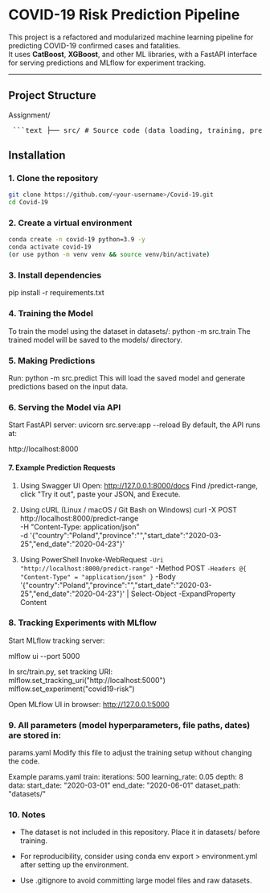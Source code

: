 # COVID-19 Risk Prediction Pipeline

This project is a refactored and modularized machine learning pipeline for predicting COVID-19 confirmed cases and fatalities.  
It uses **CatBoost**, **XGBoost**, and other ML libraries, with a FastAPI interface for serving predictions and MLflow for experiment tracking.

---

## Project Structure
Assignment/
<pre> ```text ├── src/ # Source code (data loading, training, prediction, API) │ ├── config.py │ ├── data.py │ ├── model.py │ ├── train.py │ ├── predict.py │ └── serve.py ├── params.yaml # Configuration parameters ├── requirements.txt # Python dependencies ├── README.md # Documentation └── .gitignore ``` </pre>

## Installation

### 1. Clone the repository
```bash
git clone https://github.com/<your-username>/Covid-19.git
cd Covid-19
```
### 2. Create a virtual environment
```bash
conda create -n covid-19 python=3.9 -y
conda activate covid-19
(or use python -m venv venv && source venv/bin/activate)
```
### 3. Install dependencies
pip install -r requirements.txt

### 4. Training the Model
To train the model using the dataset in datasets/:
python -m src.train
The trained model will be saved to the models/ directory.

### 5. Making Predictions
Run:
python -m src.predict
This will load the saved model and generate predictions based on the input data.

### 6. Serving the Model via API
Start FastAPI server:
uvicorn src.serve:app --reload
By default, the API runs at:

http://localhost:8000

#### 7. Example Prediction Requests
1) Using Swagger UI
Open:
http://127.0.0.1:8000/docs
Find /predict-range, click "Try it out", paste your JSON, and Execute.

2) Using cURL (Linux / macOS / Git Bash on Windows)
curl -X POST http://localhost:8000/predict-range \
  -H "Content-Type: application/json" \
  -d '{"country":"Poland","province":"","start_date":"2020-03-25","end_date":"2020-04-23"}'
   
4) Using PowerShell
Invoke-WebRequest `
  -Uri "http://localhost:8000/predict-range" `
  -Method POST `
  -Headers @{ "Content-Type" = "application/json" } `
  -Body '{"country":"Poland","province":"","start_date":"2020-03-25","end_date":"2020-04-23"}' |
  Select-Object -ExpandProperty Content

### 8. Tracking Experiments with MLflow
Start MLflow tracking server:

mlflow ui --port 5000

In src/train.py, set tracking URI:
mlflow.set_tracking_uri("http://localhost:5000")
mlflow.set_experiment("covid19-risk")

Open MLflow UI in browser:
http://127.0.0.1:5000


### 9. All parameters (model hyperparameters, file paths, dates) are stored in:
params.yaml
Modify this file to adjust the training setup without changing the code.

Example params.yaml
train:
  iterations: 500
  learning_rate: 0.05
  depth: 8
data:
  start_date: "2020-03-01"
  end_date: "2020-06-01"
  dataset_path: "datasets/"


### 10. Notes
- The dataset is not included in this repository. Place it in datasets/ before training.

- For reproducibility, consider using conda env export > environment.yml after setting up the environment.

- Use .gitignore to avoid committing large model files and raw datasets.
